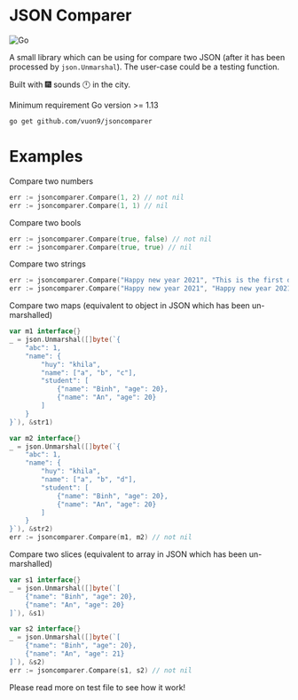 # JSON Comparer

![Go](https://github.com/vuon9/jsoncomparer/workflows/Go/badge.svg)

A small library which can be using for compare two JSON (after it has been processed by `json.Unmarshal`).
The user-case could be a testing function.

Built with :fireworks: sounds :clock12: in the city.

Minimum requirement Go version >= 1.13

```
go get github.com/vuon9/jsoncomparer
```

# Examples

Compare two numbers
```go
err := jsoncomparer.Compare(1, 2) // not nil
err := jsoncomparer.Compare(1, 1) // nil
```

Compare two bools
```go
err := jsoncomparer.Compare(true, false) // not nil
err := jsoncomparer.Compare(true, true) // nil
```

Compare two strings
```go
err := jsoncomparer.Compare("Happy new year 2021", "This is the first day of the year") // not nil
err := jsoncomparer.Compare("Happy new year 2021", "Happy new year 2021") // nil
```

Compare two maps (equivalent to object in JSON which has been un-marshalled)
```go
var m1 interface{}
_ = json.Unmarshal([]byte(`{
    "abc": 1,
    "name": {
        "huy": "khila",
        "name": ["a", "b", "c"],
        "student": [
            {"name": "Binh", "age": 20},
            {"name": "An", "age": 20}
        ]
    }
}`), &str1)

var m2 interface{}
_ = json.Unmarshal([]byte(`{
    "abc": 1,
    "name": {
        "huy": "khila",
        "name": ["a", "b", "d"],
        "student": [
            {"name": "Binh", "age": 20},
            {"name": "An", "age": 20}
        ]
    }
}`), &str2)
err := jsoncomparer.Compare(m1, m2) // not nil
```

Compare two slices (equivalent to array in JSON which has been un-marshalled)
```go
var s1 interface{}
_ = json.Unmarshal([]byte(`[
    {"name": "Binh", "age": 20},
    {"name": "An", "age": 20}
]`), &s1)

var s2 interface{}
_ = json.Unmarshal([]byte(`[
    {"name": "Binh", "age": 20},
    {"name": "An", "age": 21}
]`), &s2)
err := jsoncomparer.Compare(s1, s2) // not nil
```

Please read more on test file to see how it work!